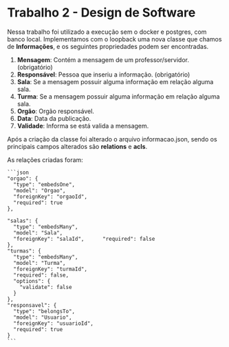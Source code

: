 # Trabalho 2 - Design de Software

Nessa trabalho foi utilizado a execução sem o docker e postgres, com banco local.
Implementamos com o loopback uma nova classe que chamos de __Informações__, e os seguintes propriedades
podem ser encontradas.

1. __Mensagem__: Contém a mensagem de um professor/servidor. (obrigatório)
2. __Responsável__: Pessoa que inseriu a informação. (obrigatório)
3. __Sala__: Se a mensagem possuir alguma informação em relação alguma sala.
4. __Turma__: Se a mensagem possuir alguma informação em relação alguma sala.
5. __Orgão__: Orgão responsável.
6. __Data__: Data da publicação.
7. __Validade__: Informa se está valida a mensagem.

Após a criação da classe foi alterado o arquivo informacao.json, sendo os principais campos alterados são __relations__ e __acls__.

As relações criadas foram: 

    ```json
    "orgao": {
      "type": "embedsOne",
      "model": "Orgao",
      "foreignKey": "orgaoId",
      "required": true
    },

    "salas": {
      "type": "embedsMany",
      "model": "Sala",
      "foreignKey": "salaId",      "required": false
    },
    "turmas": {
      "type": "embedsMany",
      "model": "Turma",
      "foreignKey": "turmaId",
      "required": false,
      "options": {
        "validate": false
      }
    },
    "responsavel": {
      "type": "belongsTo",
      "model": "Usuario",
      "foreignKey": "usuarioId",
      "required": true
    } 
    ```